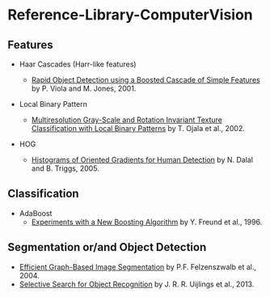 # Reference-Library-ComputerVision

## Features  
- Haar Cascades (Harr-like features)
  - [Rapid Object Detection using a Boosted Cascade of Simple Features](https://www.cs.cmu.edu/~efros/courses/LBMV07/Papers/viola-cvpr-01.pdf) by P. Viola and M. Jones, 2001.

- Local Binary Pattern
  - [Multiresolution Gray-Scale and Rotation Invariant Texture Classification with Local Binary Patterns](http://www.mediateam.oulu.fi/publications/pdf/94.p) by T. Ojala et al., 2002.

- HOG
  - [Histograms of Oriented Gradients for Human Detection](https://lear.inrialpes.fr/people/triggs/pubs/Dalal-cvpr05.pdf) by N. Dalal and B. Triggs, 2005.

## Classification
- AdaBoost
  - [Experiments with a New Boosting Algorithm](http://www.cis.upenn.edu/~mkearns/teaching/COLT/boostingexperiments.pdf) by Y. Freund et al., 1996.

## Segmentation or/and Object Detection
- [Efficient Graph-Based Image Segmentation](http://people.cs.uchicago.edu/~pff/papers/seg-ijcv.pdf) by P.F. Felzenszwalb et al., 2004.
- [Selective Search for Object Recognition](https://staff.fnwi.uva.nl/th.gevers/pub/GeversIJCV2013.pdf) by J. R. R. Uijlings et al., 2013.
